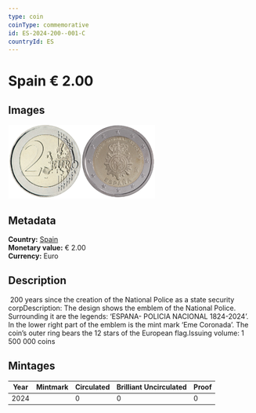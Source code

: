```yaml
---
type: coin
coinType: commemorative
id: ES-2024-200--001-C
countryId: ES
---
```


# Spain € 2.00

## Images

<img src="../../Images/common-2007-200.png" height="150" alt="Front image"><img src="Images/ES-2024-200-001.png" height="150" alt="Back image">

## Metadata

**Country:** [Spain](../../Countries/Spain/index.md)\
**Monetary value:** € 2.00\
**Currency:** Euro

## Description
&nbsp;200 years since the creation of the National Police as a state security corpDescription: The design shows the emblem of the National Police. Surrounding it are the legends: ‘ESPANA- POLICIA NACIONAL 1824-2024’. In the lower right part of the emblem is the mint mark ‘Eme Coronada’. The coin’s outer ring bears the 12 stars of the European flag.Issuing volume:&nbsp;1 500 000 coins

## Mintages

| Year | Mintmark | Circulated | Brilliant Uncirculated | Proof |
| ---- | -------- | ---------- | ---------------------- | ----- |
| 2024 | | 0 | 0 | 0 |
